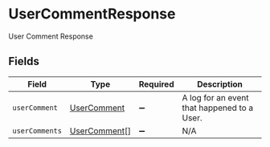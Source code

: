 # UserCommentResponse

User Comment Response


## Fields

| Field                                               | Type                                                | Required                                            | Description                                         |
| --------------------------------------------------- | --------------------------------------------------- | --------------------------------------------------- | --------------------------------------------------- |
| `userComment`                                       | [UserComment](../../models/shared/usercomment.md)   | :heavy_minus_sign:                                  | A log for an event that happened to a User.         |
| `userComments`                                      | [UserComment](../../models/shared/usercomment.md)[] | :heavy_minus_sign:                                  | N/A                                                 |